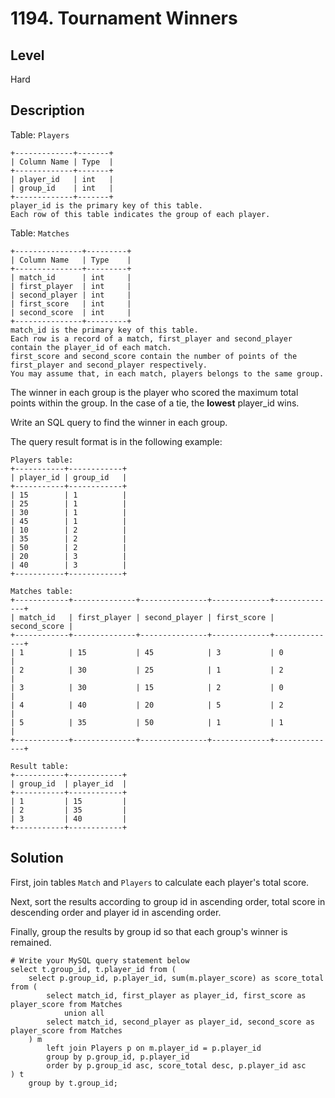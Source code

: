 # 1194. Tournament Winners
## Level
Hard

## Description
Table: `Players`
```
+-------------+-------+
| Column Name | Type  |
+-------------+-------+
| player_id   | int   |
| group_id    | int   |
+-------------+-------+
player_id is the primary key of this table.
Each row of this table indicates the group of each player.
```
Table: `Matches`
```
+---------------+---------+
| Column Name   | Type    |
+---------------+---------+
| match_id      | int     |
| first_player  | int     |
| second_player | int     | 
| first_score   | int     |
| second_score  | int     |
+---------------+---------+
match_id is the primary key of this table.
Each row is a record of a match, first_player and second_player contain the player_id of each match.
first_score and second_score contain the number of points of the first_player and second_player respectively.
You may assume that, in each match, players belongs to the same group.
```

The winner in each group is the player who scored the maximum total points within the group. In the case of a tie, the **lowest** player_id wins.

Write an SQL query to find the winner in each group.

The query result format is in the following example:
```
Players table:
+-----------+------------+
| player_id | group_id   |
+-----------+------------+
| 15        | 1          |
| 25        | 1          |
| 30        | 1          |
| 45        | 1          |
| 10        | 2          |
| 35        | 2          |
| 50        | 2          |
| 20        | 3          |
| 40        | 3          |
+-----------+------------+

Matches table:
+------------+--------------+---------------+-------------+--------------+
| match_id   | first_player | second_player | first_score | second_score |
+------------+--------------+---------------+-------------+--------------+
| 1          | 15           | 45            | 3           | 0            |
| 2          | 30           | 25            | 1           | 2            |
| 3          | 30           | 15            | 2           | 0            |
| 4          | 40           | 20            | 5           | 2            |
| 5          | 35           | 50            | 1           | 1            |
+------------+--------------+---------------+-------------+--------------+

Result table:
+-----------+------------+
| group_id  | player_id  |
+-----------+------------+ 
| 1         | 15         |
| 2         | 35         |
| 3         | 40         |
+-----------+------------+
```

## Solution
First, join tables `Match` and `Players` to calculate each player's total score.

Next, sort the results according to group id in ascending order, total score in descending order and player id in ascending order.

Finally, group the results by group id so that each group's winner is remained.
```
# Write your MySQL query statement below
select t.group_id, t.player_id from (
    select p.group_id, p.player_id, sum(m.player_score) as score_total from (
        select match_id, first_player as player_id, first_score as player_score from Matches
            union all
        select match_id, second_player as player_id, second_score as player_score from Matches
    ) m
        left join Players p on m.player_id = p.player_id
        group by p.group_id, p.player_id
        order by p.group_id asc, score_total desc, p.player_id asc
) t
    group by t.group_id;
```
